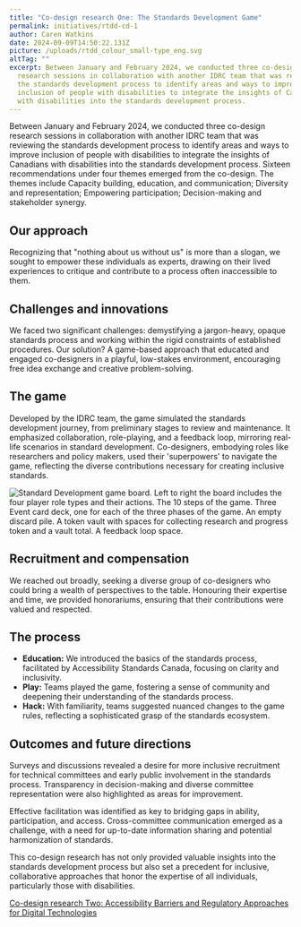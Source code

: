 ```yaml
---
title: "Co-design research One: The Standards Development Game"
permalink: initiatives/rtdd-cd-1
author: Caren Watkins
date: 2024-09-09T14:50:22.131Z
picture: /uploads/rtdd_colour_small-type_eng.svg
altTag: ""
excerpt: Between January and February 2024, we conducted three co-design
  research sessions in collaboration with another IDRC team that was reviewing
  the standards development process to identify areas and ways to improve
  inclusion of people with disabilities to integrate the insights of Canadians
  with disabilities into the standards development process.
---
```

Between January and February 2024, we conducted three co-design research sessions in collaboration with another IDRC team that was reviewing the standards development process to identify areas and ways to improve inclusion of people with disabilities to integrate the insights of Canadians with disabilities into the standards development process. Sixteen recommendations under four themes emerged from the co-design. The themes include Capacity building, education, and communication; Diversity and representation; Empowering participation; Decision-making and stakeholder synergy.

## Our approach

Recognizing that "nothing about us without us" is more than a slogan, we sought to empower these individuals as experts, drawing on their lived experiences to critique and contribute to a process often inaccessible to them.

## Challenges and innovations

We faced two significant challenges: demystifying a jargon-heavy, opaque standards process and working within the rigid constraints of established procedures. Our solution? A game-based approach that educated and engaged co-designers in a playful, low-stakes environment, encouraging free idea exchange and creative problem-solving.

## The game

Developed by the IDRC team, the game simulated the standards development journey, from preliminary stages to review and maintenance. It emphasized collaboration, role-playing, and a feedback loop, mirroring real-life scenarios in standard development. Co-designers, embodying roles like researchers and policy makers, used their 'superpowers' to navigate the game, reflecting the diverse contributions necessary for creating inclusive standards.

![Standard Development game board. Left to right the board includes the four player role types and their actions. The 10 steps of the game. Three Event card deck, one for each of the three phases of the game. An empty discard pile. A token vault with spaces for collecting research and progress token and a vault total. A feedback loop space. ](/uploads/picture1.png "Standards Development digital game board")

## Recruitment and compensation

We reached out broadly, seeking a diverse group of co-designers who could bring a wealth of perspectives to the table. Honouring their expertise and time, we provided honorariums, ensuring that their contributions were valued and respected.

## The process

* **Education:** We introduced the basics of the standards process, facilitated by Accessibility Standards Canada, focusing on clarity and inclusivity.
* **Play:** Teams played the game, fostering a sense of community and deepening their understanding of the standards process.
* **Hack:** With familiarity, teams suggested nuanced changes to the game rules, reflecting a sophisticated grasp of the standards ecosystem.

## Outcomes and future directions

Surveys and discussions revealed a desire for more inclusive recruitment for technical committees and early public involvement in the standards process. Transparency in decision-making and diverse committee representation were also highlighted as areas for improvement.

Effective facilitation was identified as key to bridging gaps in ability, participation, and access. Cross-committee communication emerged as a challenge, with a need for up-to-date information sharing and potential harmonization of standards.

This co-design research has not only provided valuable insights into the standards development process but also set a precedent for inclusive, collaborative approaches that honor the expertise of all individuals, particularly those with disabilities.

[Co-design research Two: Accessibility Barriers and Regulatory Approaches for Digital Technologies](https://wecount.inclusivedesign.ca/rtdd/cd2)
